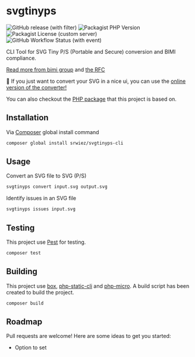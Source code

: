 # svgtinyps

![GitHub release (with filter)](https://img.shields.io/github/v/release/SRWieZ/svgtinyps-cli)
![Packagist PHP Version](https://img.shields.io/packagist/dependency-v/SRWieZ/svgtinyps-cli/php)
![Packagist License (custom server)](https://img.shields.io/packagist/l/SRWieZ/svgtinyps-cli)
![GitHub Workflow Status (with event)](https://img.shields.io/github/actions/workflow/status/SRWieZ/svgtinyps-cli/test.yml)


CLI Tool for SVG Tiny P/S (Portable and Secure) conversion and BIMI compliance.

[Read more from bimi group](https://bimigroup.org/creating-bimi-svg-logo-files/)
and [the RFC](https://datatracker.ietf.org/doc/id/draft-svg-tiny-ps-abrotman-00.txt)

🧪 If you just want to convert your SVG in a nice ui, you can use the
[online version of the converter!](https://checkbimi.com/convertsvg)

You can also checkout the [PHP package](https://github.com/SRWieZ/php-svg-ps-converter) that this project is based on.

## Installation

[//]: # (Download the latest release from [Github releases]&#40;https://github.com/SRWieZ/svgtinyps-cli/releases&#41;)

Via [Composer](https://getcomposer.org/) global install command
```bash
composer global install srwiez/svgtinyps-cli
```

[//]: # (Coming soon to [Homebrew]&#40;https://brew.sh/&#41;)

[//]: # (Via [Homebrew]&#40;https://brew.sh/&#41; &#40;macOS & Linux&#41;)

[//]: # (```bash)

[//]: # (brew tap srwiez/homebrew-tap)

[//]: # (brew install svgtinyps)

[//]: # (```)

## Usage

Convert an SVG file to SVG (P/S)

```bash
svgtinyps convert input.svg output.svg
```

Identify issues in an SVG file

```bash
svgtinyps issues input.svg
```

[//]: # (Minify an SVG file)

[//]: # ()
[//]: # (```bash)

[//]: # (svgtinyps minify input.svg)

[//]: # (```)


## Testing
This project use [Pest](https://pestphp.com/) for testing.
```bash
composer test
```

## Building
This project use [box](https://github.com/box-project/box), [php-static-cli](https://github.com/crazywhalecc/static-php-cli) and [php-micro](https://github.com/dixyes/phpmicro).
A build script has been created to build the project.
```bash
composer build
```

## Roadmap
Pull requests are welcome! Here are some ideas to get you started:
- Option to set <title>
- Use Symfony Console for better ui
- Build binaries for Windows, Linux and MacOS
- Publish on Homebrew 
- Automate everything with Github Actions


## Credits

**svgtinyps** was created by Eser DENIZ.

Inspired by the official scripts
of [authindicators/svg-ps-converters](https://github.com/authindicators/svg-ps-converters)

Thanks to [gilbarbara/logos](https://github.com/gilbarbara/logos) for the logos used in the tests.

## License

**svgtinyps** PHP is licensed under the MIT License. See LICENSE for more information.